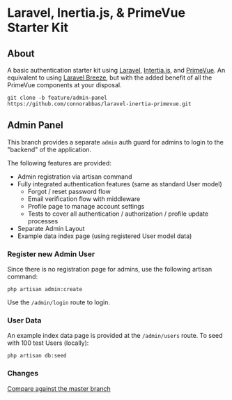 # Laravel, Inertia.js, & PrimeVue Starter Kit
## About
A basic authentication starter kit using [Laravel](https://laravel.com/docs/master), [Intertia.js](https://inertiajs.com/), and [PrimeVue](https://primevue.org/). An equivalent to using [Laravel Breeze](https://laravel.com/docs/master/starter-kits#laravel-breeze), but with the added benefit of all the PrimeVue components at your disposal.

```
git clone -b feature/admin-panel https://github.com/connorabbas/laravel-inertia-primevue.git
```

## Admin Panel

This branch provides a separate `admin` auth guard for admins to login to the "backend" of the application.

The following features are provided:

-   Admin registration via artisan command
-   Fully integrated authentication features (same as standard User model)
    -   Forgot / reset password flow
    -   Email verification flow with middleware
    -   Profile page to manage account settings
    -   Tests to cover all authentication / authorization / profile update processes
-   Separate Admin Layout
-   Example data index page (using registered User model data)

### Register new Admin User

Since there is no registration page for admins, use the following artisan command:

```
php artisan admin:create
```

Use the `/admin/login` route to login.

### User Data

An example index data page is provided at the `/admin/users` route. To seed with 100 test Users (locally):

```
php artisan db:seed
```

### Changes

[Compare against the master branch](https://github.com/connorabbas/primevue-breeze-inertia/compare/master...feature/admin-panel)
